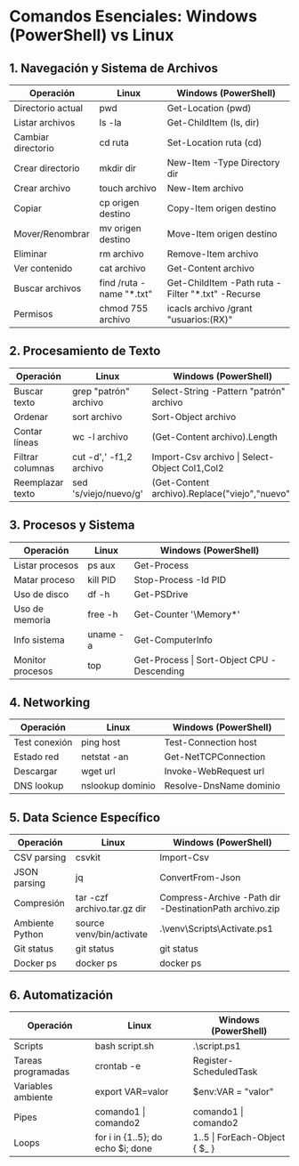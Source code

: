 # Comandos Esenciales: Windows (PowerShell) vs Linux

## 1. Navegación y Sistema de Archivos
| Operación | Linux | Windows (PowerShell) |
|-----------|-------|---------------------|
| Directorio actual | pwd | Get-Location (pwd) |
| Listar archivos | ls -la | Get-ChildItem (ls, dir) |
| Cambiar directorio | cd ruta | Set-Location ruta (cd) |
| Crear directorio | mkdir dir | New-Item -Type Directory dir |
| Crear archivo | touch archivo | New-Item archivo |
| Copiar | cp origen destino | Copy-Item origen destino |
| Mover/Renombrar | mv origen destino | Move-Item origen destino |
| Eliminar | rm archivo | Remove-Item archivo |
| Ver contenido | cat archivo | Get-Content archivo |
| Buscar archivos | find /ruta -name "*.txt" | Get-ChildItem -Path ruta -Filter "*.txt" -Recurse |
| Permisos | chmod 755 archivo | icacls archivo /grant "usuarios:(RX)" |

## 2. Procesamiento de Texto
| Operación | Linux | Windows (PowerShell) |
|-----------|-------|---------------------|
| Buscar texto | grep "patrón" archivo | Select-String -Pattern "patrón" archivo |
| Ordenar | sort archivo | Sort-Object archivo |
| Contar líneas | wc -l archivo | (Get-Content archivo).Length |
| Filtrar columnas | cut -d',' -f1,2 archivo | Import-Csv archivo \| Select-Object Col1,Col2 |
| Reemplazar texto | sed 's/viejo/nuevo/g' | (Get-Content archivo).Replace("viejo","nuevo") |

## 3. Procesos y Sistema
| Operación | Linux | Windows (PowerShell) |
|-----------|-------|---------------------|
| Listar procesos | ps aux | Get-Process |
| Matar proceso | kill PID | Stop-Process -Id PID |
| Uso de disco | df -h | Get-PSDrive |
| Uso de memoria | free -h | Get-Counter '\Memory\*' |
| Info sistema | uname -a | Get-ComputerInfo |
| Monitor procesos | top | Get-Process \| Sort-Object CPU -Descending |

## 4. Networking
| Operación | Linux | Windows (PowerShell) |
|-----------|-------|---------------------|
| Test conexión | ping host | Test-Connection host |
| Estado red | netstat -an | Get-NetTCPConnection |
| Descargar | wget url | Invoke-WebRequest url |
| DNS lookup | nslookup dominio | Resolve-DnsName dominio |

## 5. Data Science Específico
| Operación | Linux | Windows (PowerShell) |
|-----------|-------|---------------------|
| CSV parsing | csvkit | Import-Csv |
| JSON parsing | jq | ConvertFrom-Json |
| Compresión | tar -czf archivo.tar.gz dir | Compress-Archive -Path dir -DestinationPath archivo.zip |
| Ambiente Python | source venv/bin/activate | .\venv\Scripts\Activate.ps1 |
| Git status | git status | git status |
| Docker ps | docker ps | docker ps |

## 6. Automatización
| Operación | Linux | Windows (PowerShell) |
|-----------|-------|---------------------|
| Scripts | bash script.sh | .\script.ps1 |
| Tareas programadas | crontab -e | Register-ScheduledTask |
| Variables ambiente | export VAR=valor | $env:VAR = "valor" |
| Pipes | comando1 \| comando2 | comando1 \| comando2 |
| Loops | for i in {1..5}; do echo $i; done | 1..5 \| ForEach-Object { $_ } |